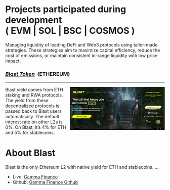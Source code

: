 # Projects participated during development<br /> ( EVM | SOL | BSC | COSMOS )

Managing liquidity of leading DeFi and Web3 protocols using tailor-made strategies. These strategies aim to maximize capital efficiency, reduce the cost of emissions, or maintain consistent in-range liquidity with low price impact.

<h3><u><strong><i>Blast Token</i></strong></u> &nbsp;(ETHEREUM)</h3>
<hr />

<img align="right" width="300px" src="/img/Blast.png">

Blast yield comes from ETH staking and RWA protocols. The yield from these decentralized protocols is passed back to Blast users automatically. The default interest rate on other L2s is 0%. On Blast, it’s 4% for ETH and 5% for stablecoins.

# About Blast
Blast is the only Ethereum L2 with native yield for ETH and stablecoins.
...

- Live: <a href="https://blast.io">Gamma Finance</a>
- Github: <a href="https://github.com/AcePatterson/Telegram_Blast_Bot">Gamma Finance Github</a>
